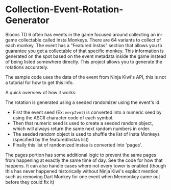 # Collection-Event-Rotation-Generator
Bloons TD 6 often has events in the game focused around collecting an in-game collectable called Insta Monkeys. There are 64 variants to collect of each monkey. 
The event has a "Featured Instas" section that allows you to guarantee you get a collectable of that specific monkey. This information is generated on the spot based on the event metadata inside the game instead of being listed somewhere directly.
This project allows you to generate the rotations accurately.

The sample code uses the data of the event from Ninja Kiwi's API, this is not a tutorial for how to get this info. 

A quick overview of how it works:

The rotation is generated using a seeded randomizer using the event's id. 

- First the event seed (Ex: `merp2vnt`) is converted into a numeric seed by using the ASCII character code of each symbol.
- Then that numeric seed is used to create a seeded random object, which will always return the same next random numbers in order.
- The seeded random object is used to shuffle the list of Insta Monkeys (specified by the featuredInstas list)
- Finally this list of randomized instas is converted into 'pages'.

The pages portion has some additional logic to prevent the same pages from happening at exactly the same time of day. See the code for how that happens.
It can also handle cases where not every tower is enabled (though this has never happened historically without Ninja Kiwi's explicit mention, such as removing Dart Monkey for one event when Mermonkey came out before they could fix it)
